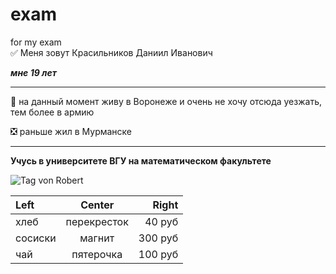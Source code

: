 # exam
for my exam   
 :white_check_mark: Меня зовут  Красильников Даниил Иванович
 
 ***мне 19 лет***
 ____
 :black_square_button: на данный момент живу в Воронеже и очень не хочу отсюда уезжать, тем более в армию
 
 :negative_squared_cross_mark: раньше жил в Мурманске
  ____
 
 **Учусь в университете ВГУ на математическом факультете**

![Tag von Robert](https://user-images.githubusercontent.com/90238459/190147587-52581153-fbe5-4bac-a55b-a03691cc9932.jpg)

| Left |  Center  | Right |
|:-----|:--------:|------:|
| хлеб   | перекресток | 40 руб |
| сосиски   |  магнит  |   300 руб |
| чай   | пятерочка |   100 руб |
